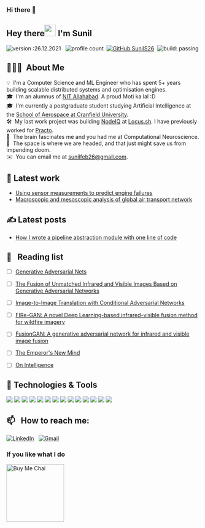 ### Hi there 👋

<!--
**SunilS26/SunilS26** is a ✨ _special_ ✨ repository because its `README.md` (this file) appears on your GitHub profile.

Here are some ideas to get you started:

- 🔭 I’m currently working on ...
- 🌱 I’m currently learning ...
- 👯 I’m looking to collaborate on ...
- 🤔 I’m looking for help with ...
- 💬 Ask me about ...
- 📫 How to reach me: ...
- 😄 Pronouns: ...
- ⚡ Fun fact: ...
-->


## Hey there<img src="https://raw.githubusercontent.com/MartinHeinz/MartinHeinz/master/wave.gif" width="30px"> I'm Sunil
![version :26.12.2021](https://img.shields.io/badge/version-14.08.2021-informational) &nbsp;
![profile count](https://komarev.com/ghpvc/?username=SunilS26&color=red)&nbsp;
[![GitHub SunilS26](https://img.shields.io/github/followers/SunilS26?label=follow&style=social)](https://github.com/SunilS26)&nbsp;
![build: passing](https://img.shields.io/badge/build-passing-success)


## 👨🏻‍💻 &nbsp;About Me

💡 &nbsp;I'm a Computer Science and ML Engineer who has spent 5+ years building scalable distributed systems and optimisation engines.\
🎓 &nbsp;I'm an alumnus of [NIT Allahabad](http://www.mnnit.ac.in/). A proud Moti ka lal :D \
🎓 &nbsp;I'm currently a postgraduate student studying Artificial Intelligence at the [School of Aerospace at Cranfield University](https://dspace.lib.cranfield.ac.uk/handle/1826/8736). \
🛠 &nbsp;My last work project was building [NodeIQ](https://locus.sh/products/nodeiq) at [Locus.sh](https://locus.sh). I have previously worked for [Practo](http://practo.com/). \
🌱 &nbsp;The brain fascinates me and you had me at Computational Neuroscience.\
🌱 &nbsp;The space is where we are headed, and that just might save us from impending doom.\
✉️ &nbsp;You can email me at sunilfeb26@gmail.com.

## 🔧 Latest work
- [Using sensor measurements to predict engine failures](https://github.com/SunilS26/predictive-maintenance)
- [Macroscopic and mesoscopic analysis of global air transport network](https://github.com/SunilS26/flight-network-analysis)

## &#x270d; Latest posts

- [How I wrote a pipeline abstraction module with one line of code](https://medium.com/locus-iq/how-we-wrote-a-pipeline-abstraction-module-with-one-line-of-code-9d7580d20337)

## 📖 &nbsp; Reading list

- [ ] [Generative Adversarial Nets](https://arxiv.org/pdf/1406.2661.pdf)
- [ ] [The Fusion of Unmatched Infrared and Visible Images Based on Generative Adversarial Networks](https://downloads.hindawi.com/journals/mpe/2020/3739040.pdf)
- [ ] [Image-to-Image Translation with Conditional Adversarial Networks](https://arxiv.org/pdf/1611.07004v3.pdf)
- [ ] [FIRe-GAN: A novel Deep Learning-based infrared-visible fusion method for wildfire imagery
](https://link.springer.com/content/pdf/10.1007/s00521-021-06691-3.pdf)
- [ ] [FusionGAN: A generative adversarial network for infrared and visible image fusion](https://reader.elsevier.com/reader/sd/pii/S1566253518301143?token=EB8200A47C24B58AFC732FAF25BFC1B82104FCC64549251A5FEEC46A9CEB501205B54576B99E9A19208F9A17A305D355&originRegion=eu-west-1&originCreation=20220718112048)
- [ ] [The Emperor's New Mind](https://www.goodreads.com/book/show/179744.The_Emperor_s_New_Mind)
- [ ] [On Intelligence](https://www.goodreads.com/book/show/27539.On_Intelligence)


## 🔧 Technologies & Tools
![](https://img.shields.io/badge/Code-Java-informational?style=flat&logo=java&logoColor=white&color=2bbc8a)
![](https://img.shields.io/badge/Code-Python-informational?style=flat&logo=python&logoColor=white&color=2bbc8a)
![](https://img.shields.io/badge/Code-JavaScript-informational?style=flat&logo=javascript&logoColor=white&color=2bbc8a)
![](https://img.shields.io/badge/Code-React-informational?style=flat&logo=react&logoColor=white&color=2bbc8a)
![](https://img.shields.io/badge/Code-Tailwind-informational?style=flat&logo=tailwindcss&logoColor=white&color=2bbc8a)
![](https://img.shields.io/badge/Tools-PostgreSQL-informational?style=flat&logo=postgresql&logoColor=white&color=2bbc8a)
![](https://img.shields.io/badge/Tools-MySQL-informational?style=flat&logo=mysql&logoColor=white&color=2bbc8a)
![](https://img.shields.io/badge/Tools-MongoDB-informational?style=flat&logo=mongodb&logoColor=white&color=2bbc8a)
![](https://img.shields.io/badge/Tools-Docker-informational?style=flat&logo=docker&logoColor=white&color=2bbc8a)
![](https://img.shields.io/badge/Tools-Kubernetes-informational?style=flat&logo=kubernetes&logoColor=white&color=2bbc8a)
![](https://img.shields.io/badge/Cloud-AWS-informational?style=flat&logo=amazonaws&logoColor=white&color=2bbc8a)
![](https://img.shields.io/badge/Editor-Eclipse-informational?style=flat&logo=eclipseide&logoColor=white&color=2bbc8a)
![](https://img.shields.io/badge/Editor-VSCode-informational?style=flat&logo=visualstudiocode&logoColor=white&color=2bbc8a)
![](https://img.shields.io/badge/Editor-PyCharm-informational?style=flat&logo=pycharm&logoColor=white&color=2bbc8a)

## 📫 &nbsp; How to reach me:

<a href="https://www.linkedin.com/in/bluetraincoltrane/"><img alt="LinkedIn" src="https://img.shields.io/badge/linkedin%20-%230077B5.svg?&style=flat&logo=linkedin&logoColor=white"/></a> &nbsp;
<a href="mailto:sunilfeb26@gmail.com"><img alt="Gmail" src="https://img.shields.io/badge/Gmail-D14836?style=flat&logo=gmail&logoColor=white" /></a> &nbsp;

### If you like what I do
<a href="https://www.buymeacoffee.com/SunilS26" target="_blank"><img src="https://cdn.buymeacoffee.com/buttons/v2/default-red.png" alt="Buy Me Chai" width="150" ></a>

